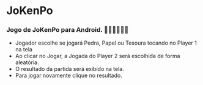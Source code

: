 # JoKenPo

### Jogo de JoKenPo para Android. ✊🏼🖐🏼✌🏼

- Jogador escolhe se jogará Pedra, Papel ou Tesoura tocando no Player 1 na tela
- Ao clicar no Jogar, a Jogada do Player 2 será escolhida de forma aleatória. 
- O resultado da partida será exibido na tela.
- Para jogar novamente clique no resultado. 
